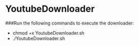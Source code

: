# YoutubeDownloader

###Run the following commands to execute the downloader:
* chmod +x YoutubeDownloader.sh
* ./YoutubeDownloader.sh
